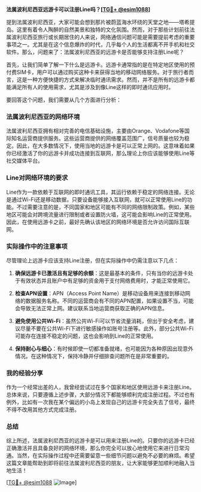 **法属波利尼西亚远游卡可以注册Line吗？[[TG💪+ @esim1088](https://t.me/s/esim1088)]**

提到法属波利尼西亚，大家可能会想到那片被蔚蓝海水环绕的天堂之地——塔希提岛。这里有着令人陶醉的自然美景和独特的文化氛围。然而，对于那些计划前往法属波利尼西亚旅行或长期居住的人来说，网络通信问题可能是需要提前考虑的重要事项之一。尤其是在这个信息爆炸的时代，几乎每个人的生活都离不开手机和社交软件。那么，问题来了：法属波利尼西亚的远游卡是否能够支持注册Line呢？

首先，让我们简单了解一下什么是远游卡。远游卡通常指的是在特定地区使用的预付费SIM卡，用户可以通过购买这种卡来获得当地的移动网络服务。对于旅行者而言，这是一种方便快捷的方式来解决临时通讯需求。然而，并不是所有的远游卡都能满足所有人的使用需求，尤其是涉及到像Line这样的即时通讯应用时。

要回答这个问题，我们需要从几个方面进行分析：

### 法属波利尼西亚的网络环境

法属波利尼西亚拥有相对完善的电信基础设施，主要由Orange、Vodafone等国际知名运营商提供服务。这些运营商提供的网络覆盖范围广，信号质量也较为稳定。因此，在大多数情况下，使用当地的远游卡是可以正常上网的。这意味着如果你已经激活了你的远游卡并成功连接到互联网，那么理论上你应该能够使用Line等社交媒体平台。

### Line对网络环境的要求

Line作为一款依赖于互联网的即时通讯工具，其运行依赖于稳定的网络连接。无论是通过Wi-Fi还是移动数据，只要设备能够接入互联网，就可以正常使用Line的功能。不过需要注意的是，不同国家和地区可能有不同的网络限制政策。例如，某些地区可能会对跨境流量进行限制或者设置防火墙，这可能会影响Line的正常使用。因此，在使用远游卡之前，最好先确认该地区的网络环境是否允许访问国际互联网。

### 实际操作中的注意事项

尽管理论上远游卡应该支持Line注册，但在实际操作中仍需注意以下几点：

1. **确保远游卡已激活且有足够的余额**：这是最基本的条件，只有当你的远游卡处于有效状态并且账户中有足够的资金用于支付网络费用时，才能正常使用它。
   
2. **检查APN设置**：APN（Access Point Name）是移动设备用来连接到移动网络的数据服务名称。不同的运营商会有不同的APN配置，如果设置不当，可能会导致无法正常上网。建议联系当地运营商获取正确的APN信息。

3. **避免使用公共Wi-Fi**：虽然公共Wi-Fi可以节省流量消耗，但出于安全考虑，建议尽量不要在公共Wi-Fi下进行敏感操作如账号注册等。此外，部分公共Wi-Fi可能存在连接不稳定的问题，这也会影响到Line的正常使用。

4. **保持耐心与细心**：有时候即使一切都准备就绪，也可能因为各种原因出现意外情况。在这种情况下，保持冷静并仔细排查问题所在是非常重要的。

### 我的经验分享

作为一个经常出差的人，我曾经尝试过在多个国家和地区使用远游卡来注册Line。总体来说，只要遵循上述步骤，大部分情况下都能够顺利完成注册过程。不过也有例外，比如有一次我在某个偏远的小岛上发现自己的远游卡完全失去了信号，最终不得不改用其他方式完成注册。

### 总结

综上所述，法属波利尼西亚的远游卡是可以用来注册Line的。只要你的远游卡已经正确激活并且具备良好的网络环境，那么你完全可以放心地使用它来进行日常沟通。当然，在实际操作过程中还需要留意一些细节问题以避免不必要的麻烦。希望这篇文章能帮助到即将前往法属波利尼西亚的朋友，让大家能够更加顺利地融入当地生活！

[[TG💪+ @esim1088](https://t.me/s/esim1088) ![Image](https://i.postimg.cc/4NQfJmqS/Snipaste-2025-05-13-00-14-12.png)]